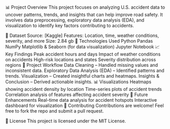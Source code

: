 📊 Project Overview
This project focuses on analyzing U.S. accident data to uncover patterns, trends, and insights that can help improve road safety. It involves data preprocessing, exploratory data analysis (EDA), and visualization to identify key factors contributing to accidents.

📂 Dataset
Source: [Kaggle]
Features: Location, time, weather conditions, severity, and more
Size: 2.84 gb
🔧 Technologies Used
Python
Pandas
NumPy
Matplotlib & Seaborn (for data visualization)
Jupyter Notebook
📈 Key Findings
Peak accident hours and days
Impact of weather conditions on accidents
High-risk locations and states
Severity distribution across regions
🚀 Project Workflow
Data Cleaning – Handled missing values and inconsistent data.
Exploratory Data Analysis (EDA) – Identified patterns and trends.
Visualization – Created insightful charts and heatmaps.
Insights & Conclusion – Derived actionable insights.
📊 Visualizations
Heatmaps showing accident density by location
Time-series plots of accident trends
Correlation analysis of features affecting accident severity
📌 Future Enhancements
Real-time data analysis for accident hotspots
Interactive dashboard for visualization
🤝 Contributing
Contributions are welcome! Feel free to fork the repo and submit a pull request.

📜 License
This project is licensed under the MIT License.

